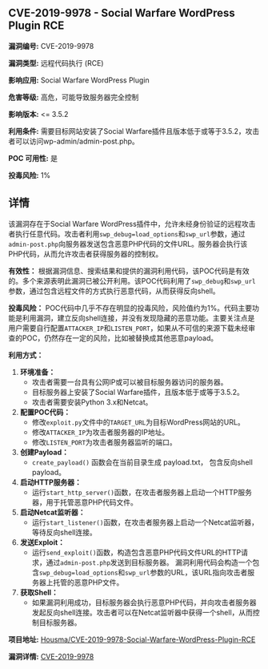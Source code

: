 ## CVE-2019-9978 - Social Warfare WordPress Plugin RCE

**漏洞编号:** CVE-2019-9978

**漏洞类型:** 远程代码执行 (RCE)

**影响应用:** Social Warfare WordPress Plugin

**危害等级:** 高危，可能导致服务器完全控制

**影响版本:** <= 3.5.2

**利用条件:** 需要目标网站安装了Social Warfare插件且版本低于或等于3.5.2，攻击者可以访问wp-admin/admin-post.php。

**POC 可用性:** 是

**投毒风险:** 1%

## 详情

该漏洞存在于Social Warfare WordPress插件中，允许未经身份验证的远程攻击者执行任意代码。攻击者利用`swp_debug=load_options`和`swp_url`参数，通过`admin-post.php`向服务器发送包含恶意PHP代码的文件URL。服务器会执行该PHP代码，从而允许攻击者获得服务器的控制权。

**有效性：**
根据漏洞信息、搜索结果和提供的漏洞利用代码，该POC代码是有效的。多个来源表明此漏洞已被公开利用。该POC代码利用了`swp_debug`和`swp_url`参数，通过包含远程文件的方式执行恶意代码，从而获得反向shell。

**投毒风险：**
POC代码中几乎不存在明显的投毒风险，风险值约为1%。代码主要功能是利用漏洞，建立反向shell连接，并没有发现隐藏的恶意功能。主要关注点是用户需要自行配置`ATTACKER_IP`和`LISTEN_PORT`，如果从不可信的来源下载未经审查的POC，仍然存在一定的风险，比如被替换成其他恶意payload。

**利用方式：**
1.  **环境准备：**
    *   攻击者需要一台具有公网IP或可以被目标服务器访问的服务器。
    *   目标服务器上安装了Social Warfare插件，且版本低于或等于3.5.2。
    *   攻击者需要安装Python 3.x和Netcat。
2.  **配置POC代码：**
    *   修改`exploit.py`文件中的`TARGET_URL`为目标WordPress网站的URL。
    *   修改`ATTACKER_IP`为攻击者服务器的IP地址。
    *   修改`LISTEN_PORT`为攻击者服务器监听的端口。
3.  **创建Payload：**
    *   `create_payload()` 函数会在当前目录生成 payload.txt， 包含反向shell payload。
4.  **启动HTTP服务器：**
    *   运行`start_http_server()`函数，在攻击者服务器上启动一个HTTP服务器，用于托管恶意PHP代码文件。
5.  **启动Netcat监听器：**
    *   运行`start_listener()`函数，在攻击者服务器上启动一个Netcat监听器，等待反向shell连接。
6.  **发送Exploit：**
    *   运行`send_exploit()`函数，构造包含恶意PHP代码文件URL的HTTP请求，通过`admin-post.php`发送到目标服务器。 漏洞利用代码会构造一个包含`swp_debug=load_options`和`swp_url`参数的URL，该URL指向攻击者服务器上托管的恶意PHP文件。
7.  **获取Shell：**
    *   如果漏洞利用成功，目标服务器会执行恶意PHP代码，并向攻击者服务器发起反向shell连接。攻击者可以在Netcat监听器中获得一个shell，从而控制目标服务器。

**项目地址:** [Housma/CVE-2019-9978-Social-Warfare-WordPress-Plugin-RCE](https://github.com/Housma/CVE-2019-9978-Social-Warfare-WordPress-Plugin-RCE)

**漏洞详情:** [CVE-2019-9978](https://nvd.nist.gov/vuln/detail/CVE-2019-9978)